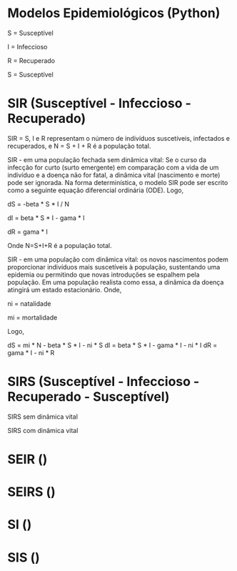 # Modelos Epidemiológicos (Python) 

S = Susceptível

I = Infeccioso

R = Recuperado

S = Susceptível

# SIR (Susceptível - Infeccioso - Recuperado)

SIR = S, I e R representam o número de indivíduos suscetíveis, infectados e recuperados, e N = S + I + R é a população total.

  SIR - em uma população fechada sem dinâmica vital: Se o curso da infecção for curto (surto emergente) em comparação com a vida de um indivíduo e a doença não for fatal, a dinâmica vital (nascimento e morte) pode ser ignorada. Na forma determinística, o modelo SIR pode ser escrito como a seguinte equação diferencial ordinária (ODE).
  Logo,
  
  dS = -beta * S * I / N
  
  dI = beta * S * I - gama * I
  
  dR = gama * I
  
  Onde N=S+I+R é a população total.
  
  SIR - em uma população com dinâmica vital: os novos nascimentos podem proporcionar indivíduos mais suscetíveis à população, sustentando uma epidemia ou permitindo que novas introduções se espalhem pela população. Em uma população realista como essa, a dinâmica da doença atingirá um estado estacionário.
  Onde,
  
  ni = natalidade
  
  mi = mortalidade
  
  Logo,
  
  dS = mi * N - beta * S * I - ni * S
  dI = beta * S * I - gama * I - ni * I
  dR = gama * I - ni * R

# SIRS (Susceptível - Infeccioso - Recuperado - Susceptível)


  SIRS sem dinâmica vital
  
  SIRS com dinâmica vital

# SEIR ()

# SEIRS ()

# SI ()

# SIS ()
